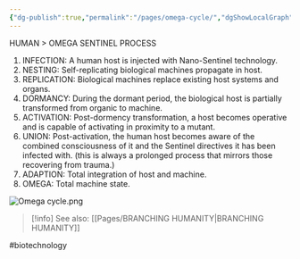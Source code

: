 ```yaml
---
{"dg-publish":true,"permalink":"/pages/omega-cycle/","dgShowLocalGraph":true}
---
```



HUMAN > OMEGA SENTINEL PROCESS

1. INFECTION: A human host is injected with Nano-Sentinel technology.
2. NESTING: Self-replicating biological machines propagate in host.
3. REPLICATION: Biological machines replace existing host systems and organs.
4. DORMANCY: During the dormant period, the biological host is partially transformed from organic to machine.
5. ACTIVATION: Post-dormency transformation, a host becomes operative and is capable of activating in proximity to a mutant.
6. UNION: Post-activation, the human host becomes aware of the combined consciousness of it and the Sentinel directives it has been infected with. (this is always a prolonged process that mirrors those recovering from trauma.)
7. ADAPTION: Total integration of host and machine. 
8. OMEGA: Total machine state.

![Omega cycle.png](/img/user/Assets/Omega%20cycle.png)

>[!info] See also:
>[[Pages/BRANCHING HUMANITY\|BRANCHING HUMANITY]]

#biotechnology 
